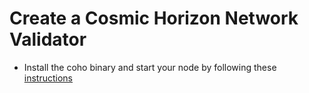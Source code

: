 # Create a Cosmic Horizon Network Validator

- Install the coho binary and start your node by following these [instructions](https://github.com/cosmic-horizon/testnets/blob/main/README.md)